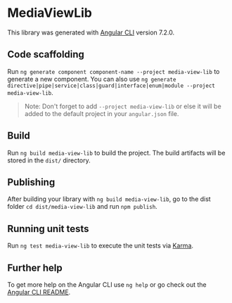# MediaViewLib

This library was generated with [Angular CLI](https://github.com/angular/angular-cli) version 7.2.0.

## Code scaffolding

Run `ng generate component component-name --project media-view-lib` to generate a new component. You can also use `ng generate directive|pipe|service|class|guard|interface|enum|module --project media-view-lib`.
> Note: Don't forget to add `--project media-view-lib` or else it will be added to the default project in your `angular.json` file. 

## Build

Run `ng build media-view-lib` to build the project. The build artifacts will be stored in the `dist/` directory.

## Publishing

After building your library with `ng build media-view-lib`, go to the dist folder `cd dist/media-view-lib` and run `npm publish`.

## Running unit tests

Run `ng test media-view-lib` to execute the unit tests via [Karma](https://karma-runner.github.io).

## Further help

To get more help on the Angular CLI use `ng help` or go check out the [Angular CLI README](https://github.com/angular/angular-cli/blob/master/README.md).
